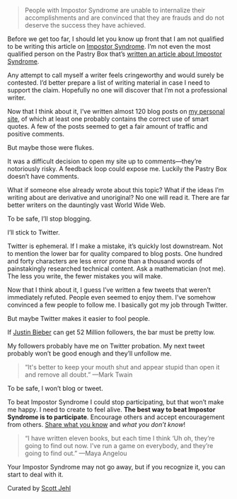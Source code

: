 

> People with Impostor Syndrome are unable to internalize their accomplishments and are
> convinced that they are frauds and do not deserve the success they have achieved.

Before we get too far, I should let you know up front that I am not qualified to be writing this article on
[Impostor Syndrome](https://en.wikipedia.org/wiki/Impostor_syndrome). I’m not even the most qualified person
on the Pastry Box that’s [written an article about Impostor
Syndrome](https://the-pastry-box-project.net/angelina-fabbro/2013-june-11).

Any attempt to call myself a writer feels cringeworthy and would surely be contested. I’d better prepare a
list of writing material in case I need to support the claim. Hopefully no one will discover that I’m not a
professional writer.

Now that I think about it, I’ve written almost 120 blog posts on [my personal
site](http://www.zachleat.com/web/), of which at least one probably contains the correct use of smart quotes.
A few of the posts seemed to get a fair amount of traffic and positive comments.

But maybe those were flukes.

It was a difficult decision to open my site up to comments—they’re notoriously risky. A feedback loop
could expose me. Luckily the Pastry Box doesn’t have comments.

What if someone else already wrote about this topic? What if the ideas I’m writing about are derivative and
unoriginal? No one will read it. There are far better writers on the dauntingly vast World Wide Web.

To be safe, I’ll stop blogging.

I’ll stick to Twitter.

Twitter is ephemeral. If I make a mistake, it’s quickly lost downstream. Not to mention the lower bar for
quality compared to blog posts. One hundred and forty characters are less error prone than a thousand words of
painstakingly researched technical content. Ask a mathematician (not me). The less you write, the fewer
mistakes you will make.

Now that I think about it, I guess I’ve written a few tweets that weren’t immediately refuted. People even
seemed to enjoy them. I’ve somehow convinced a few people to follow me. I basically got my job through
Twitter.

But maybe Twitter makes it easier to fool people.

If [Justin Bieber](https://twitter.com/JustinBieber) can get 52 Million followers, the bar must be pretty
low.

My followers probably have me on Twitter probation. My next tweet probably won’t be good enough and
they’ll unfollow me.

> “It's better to keep your mouth shut and appear stupid than
> open it and remove all doubt.” —Mark Twain

To be safe, I won’t blog or tweet.

To beat Impostor Syndrome I could stop participating, but that won’t make me happy. I need to create to feel
alive. __The best way to beat Impostor Syndrome is to participate__. Encourage others and accept encouragement
from others. [Share what you know](https://the-pastry-box-project.net/brad-frost/2014-may-1) and *what you
don’t know*!

> “I have written eleven books, but each time I think ‘Uh oh,
> they’re going to find out now. I’ve run a game on everybody, and they’re going to find out.” —Maya
> Angelou

Your Impostor Syndrome may not go away, but if you recognize it, you can start to deal with it.

Curated by [Scott Jehl](https://the-pastry-box-project.net/baker/scott-jehl)